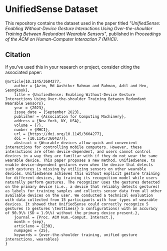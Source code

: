 # UnifiedSense Dataset
This repository contains the dataset used in the paper titled *"UnifiedSense: Enabling Without-Device Gesture Interactions Using Over-the-shoulder Training Between Redundant Wearable Sensors"*, published in *Proceedings of the ACM on Human-Computer Interaction 7 (MHCI)*.

## Citation
If you've used this in your research or project, consider citing the associated paper:
```
@article{10.1145/3604277,
	author = {Azim, Md Aashikur Rahman and Rahman, Adil and Heo, Seongkook},
	title = {UnifiedSense: Enabling Without-Device Gesture Interactions Using Over-the-shoulder Training Between Redundant Wearable Sensors},
	year = {2023},
	issue_date = {September 2023},
	publisher = {Association for Computing Machinery},
	address = {New York, NY, USA},
	volume = {7},
	number = {MHCI},
	url = {https://doi.org/10.1145/3604277},
	doi = {10.1145/3604277},
	abstract = {Wearable devices allow quick and convenient interactions for controlling mobile computers. However, these interactions are often device-dependent, and users cannot control devices in a way they are familiar with if they do not wear the same wearable device. This paper proposes a new method, UnifiedSense, to enable device-dependent gestures even when the device that detects such gestures is missing by utilizing sensors on other wearable devices. UnifiedSense achieves this without explicit gesture training for different devices, by training its recognition model while users naturally perform gestures. The recognizer uses the gestures detected on the primary device (i.e., a device that reliably detects gestures) as labels for training samples and collects sensor data from all other available devices on the user. We conducted a technical evaluation with data collected from 15 participants with four types of wearable devices. It showed that UnifiedSense could correctly recognize 5 gestures (5 gestures \texttimes{} 5 configurations) with an accuracy of 90.9\% (SD = 1.9\%) without the primary device present.},
	journal = {Proc. ACM Hum.-Comput. Interact.},
	month = {sep},
	articleno = {230},
	numpages = {25},
	keywords = {over-the-shoulder training, unified gesture interactions, wearables}
}
```